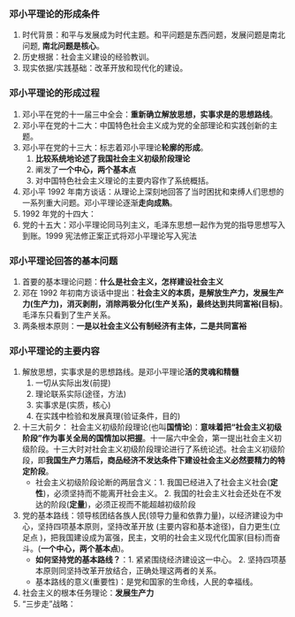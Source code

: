 ### 邓小平理论的形成条件

1. 时代背景：和平与发展成为时代主题。和平问题是东西问题，发展问题是南北问题, **南北问题是核心**。
2. 历史根据：社会主义建设的经验教训。
3. 现实依据/实践基础：改革开放和现代化的建设。

### 邓小平理论的形成过程

1. 邓小平在党的十一届三中全会：**重新确立解放思想，实事求是的思想路线**。
2. 邓小平在党的十二大：中国特色社会主义成为党的全部理论和实践创新的主题。
3. 邓小平在党的十三大：标志着邓小平理论**轮廓的形成**。
   1. **比较系统地论述了我国社会主义初级阶段理论**
   2. 阐发了**一个中心，两个基本点**
   3. 对中国特色社会主义理论的主要内容作了系统概括。
4. 邓小平 1992 年南方谈话：从理论上深刻地回答了当时困扰和束缚人们思想的一系列重大问题。邓小平理论逐渐**走向成熟**。
5. 1992 年党的十四大：
6. 党的十五大：邓小平理论同马列主义，毛泽东思想一起作为党的指导思想写入到账。1999 宪法修正案正式将邓小平理论写入宪法

### 邓小平理论回答的基本问题

1. 首要的基本理论问题：**什么是社会主义，怎样建设社会主义**
2. 邓在 1992 年初南方谈话中提出：**社会主义的本质，是解放生产力，发展生产力(生产力)，消灭剥削，消除两极分化(生产关系)，最终达到共同富裕(目标)**。毛泽东只看到了生产关系。
3. 两条根本原则：**一是以社会主义公有制经济有主体，二是共同富裕**

### 邓小平理论的主要内容

1. 解放思想，实事求是的思想路线。是邓小平理论**活的灵魂和精髓**
   1. 一切从实际出发(前提)
   2. 理论联系实际(途径，方法)
   3. 实事求是(实质，核心)
   4. 在实践中检验和发展真理(验证条件，目的)
2. 十三大前夕： 社会主义初级阶段理论(也叫**国情论**)：**意味着把“社会主义初级阶段”作为事关全局的国情加以把握**。十一届六中全会，第一提出社会主义初级阶段。十三大时对社会主义初级阶段理论进行了系统论述。社会主义初级阶段，即**我国生产力落后，商品经济不发达条件下建设社会主义必然要精力的特定阶段**。
   - 社会主义初级阶段论断的两层含义：1. 我国已经进入了社会主义社会(**定性**)，必须坚持而不能离开社会主义。 2. 我国的社会主义社会还处在不发达的阶段(**定量**)，必须正视而不能超越初级阶段
3. 党的基本路线：领导核团结各族人民(领导力量和依靠力量)，以经济建设为中心，坚持四项基本原则，坚持改革开放 (主要内容和基本途径)，自力更生(立足点 )，把我国建设成为富强，民主，文明的社会主义现代化国家(目标)而奋斗。(**一个中心，两个基本点**)。
   - **如何坚持党的基本路线？**：1. 紧紧围绕经济建设这一中心。 2. 坚持四项基本原则同坚持改革开放结合，正确处理这两者的关系。
   - 基本路线的意义(重要性)：是党和国家的生命线，人民的幸福线。
4. 社会主义的根本任务理论：**发展生产力**
5. “三步走”战略：
